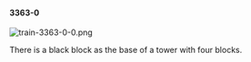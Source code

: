 #### 3363-0
![train-3363-0-0.png](https://github.com/lil-lab/nlvr/raw/master/nlvr/train/images/28/train-3363-0-0.png "train-3363-0-0.png")

There is a black block as the base of a tower with four blocks.